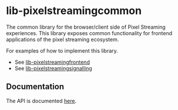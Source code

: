 # lib-pixelstreamingcommon

The common library for the browser/client side of Pixel Streaming experiences. This library exposes common functionality for frontend applications of the pixel streaming ecosystem.

For examples of how to implement this library.
- See [lib-pixelstreamingfrontend](/Frontend/library)
- See [lib-pixelstreamingsignalling](/Signalling)

## Documentation
The API is documented [here](docs).
